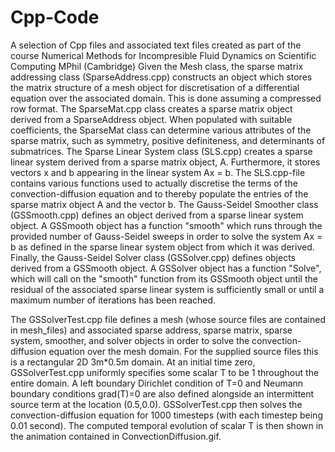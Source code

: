 # Cpp-Code
A selection of Cpp files and associated text files created as part of the course Numerical Methods for Incompresible Fluid Dynamics on Scientific Computing MPhil (Cambridge)
Given the Mesh class, the sparse matrix addressing class (SparseAddress.cpp) constructs an object which stores the matrix structure of a mesh object for discretisation of a differential equation over the associated domain.
This is done assuming a compressed row format. 
The SparseMat.cpp class creates a sparse matrix object derived from a SparseAddress object. When populated with suitable coefficients, the SparseMat class can determine various attributes of the sparse matrix, such as symmetry,
positive definiteness, and determinants of submatrices. 
The Sparse Linear System class (SLS.cpp) creates a sparse linear system derived from a sparse matrix object, A. Furthermore, it stores vectors x and b appearing in the linear system Ax = b. The SLS.cpp-file contains various
functions used to actually discretise the terms of the convection-diffusion equation and to thereby populate the entries of the sparse matrix object A and the vector b.
The Gauss-Seidel Smoother class (GSSmooth.cpp) defines an object derived from a sparse linear system object. A GSSmooth object has a function "smooth" which runs through the provided number of Gauss-Seidel 
sweeps in order to solve the system Ax = b as defined in the sparse linear system object from which it was derived. 
Finally, the Gauss-Seidel Solver class (GSSolver.cpp) defines objects derived from a GSSmooth object. A GSSolver object has a function "Solve", which will call on the "smooth" function from its GSSmooth object until
the residual of the associated sparse linear system is sufficiently small or until a maximum number of iterations has been reached.

The GSSolverTest.cpp file defines a mesh (whose source files are contained in mesh_files) and associated sparse address, sparse matrix, sparse system, smoother, and solver objects in order to solve the convection-diffusion
equation over the mesh domain. For the supplied source files this is a rectangular 2D 3m*0.5m domain. At an initial time zero, GSSolverTest.cpp uniformly specifies some scalar T to be 1 throughout the entire domain.
A left boundary Dirichlet condition of T=0 and Neumann boundary conditions grad(T)=0 are also defined alongside an intermittent source term at the location (0.5,0.0). GSSolverTest.cpp then solves the convection-diffusion
equation for 1000 timesteps (with each timestep being 0.01 second). The computed temporal evolution of scalar T is then shown in the animation contained in ConvectionDiffusion.gif. 
